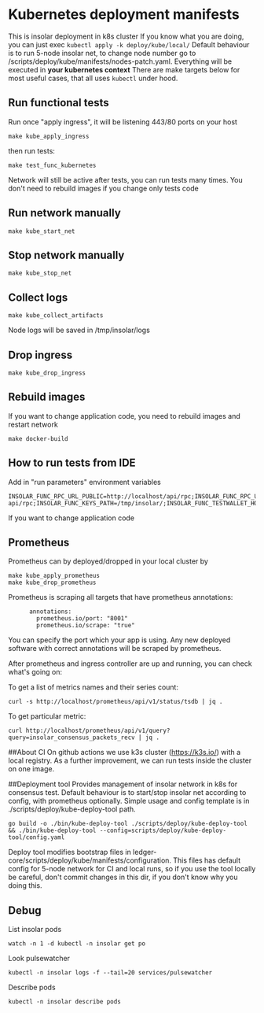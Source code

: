 # Kubernetes deployment manifests

This is insolar deployment in k8s cluster
If you know what you are doing, you can just exec `kubectl apply -k deploy/kube/local/`
Default behaviour is to run 5-node insolar net, to change node number go to /scripts/deploy/kube/manifests/nodes-patch.yaml.
Everything will be executed in **your kubernetes context**
There are make targets below for most useful cases, that all uses `kubectl` under hood.

## Run functional tests
Run once "apply ingress", it will be listening 443/80 ports on your host
```
make kube_apply_ingress
```
then run tests:
```
make test_func_kubernetes
```
Network will still be active after tests, you can run tests many times.
You don't need to rebuild images if you change only tests code

## Run network manually
```
make kube_start_net
```

## Stop network manually
```
make kube_stop_net
```

## Collect logs
```
make kube_collect_artifacts
```
Node logs will be saved in /tmp/insolar/logs

## Drop ingress
```
make kube_drop_ingress
```

## Rebuild images
If you want to change application code, you need to rebuild images and restart network
```
make docker-build
```

## How to run tests from IDE
Add in "run parameters" environment variables
```
INSOLAR_FUNC_RPC_URL_PUBLIC=http://localhost/api/rpc;INSOLAR_FUNC_RPC_URL=http://localhost/admin-api/rpc;INSOLAR_FUNC_KEYS_PATH=/tmp/insolar/;INSOLAR_FUNC_TESTWALLET_HOST=localhost
```
If you want to change application code

## Prometheus

Prometheus can by deployed/dropped in your local cluster by 
```
make kube_apply_prometheus
make kube_drop_prometheus
```

Prometheus is scraping all targets that have prometheus annotations:
```
      annotations:
        prometheus.io/port: "8001"
        prometheus.io/scrape: "true"
```

You can specify the port which your app is using. Any new deployed software with correct annotations will be scraped by prometheus.

After prometheus and ingress controller are up and running, you can check what's going on:

To get a list of metrics names and their series count:
```
curl -s http://localhost/prometheus/api/v1/status/tsdb | jq .
```

To get particular metric:
```
curl http://localhost/prometheus/api/v1/query?query=insolar_consensus_packets_recv | jq .
```

##About CI
On github actions we use k3s cluster (https://k3s.io/) with a local registry.
As a further improvement, we can run tests inside the cluster on one image.

##Deployment tool
Provides management of insolar network in k8s for consensus test.
Default behaviour is to start/stop insolar net according to config, with prometheus optionally.
Simple usage and config template is in ./scripts/deploy/kube-deploy-tool path.
```
go build -o ./bin/kube-deploy-tool ./scripts/deploy/kube-deploy-tool && ./bin/kube-deploy-tool --config=scripts/deploy/kube-deploy-tool/config.yaml
```

Deploy tool modifies bootstrap files in ledger-core/scripts/deploy/kube/manifests/configuration. 
This files has default config for 5-node network for CI and local runs, so if you use the tool locally be careful, don't commit changes in this dir, if you don't know why you doing this.

## Debug
List insolar pods
```
watch -n 1 -d kubectl -n insolar get po
```
Look pulsewatcher
```
kubectl -n insolar logs -f --tail=20 services/pulsewatcher
```
Describe pods
```
kubectl -n insolar describe pods
```
